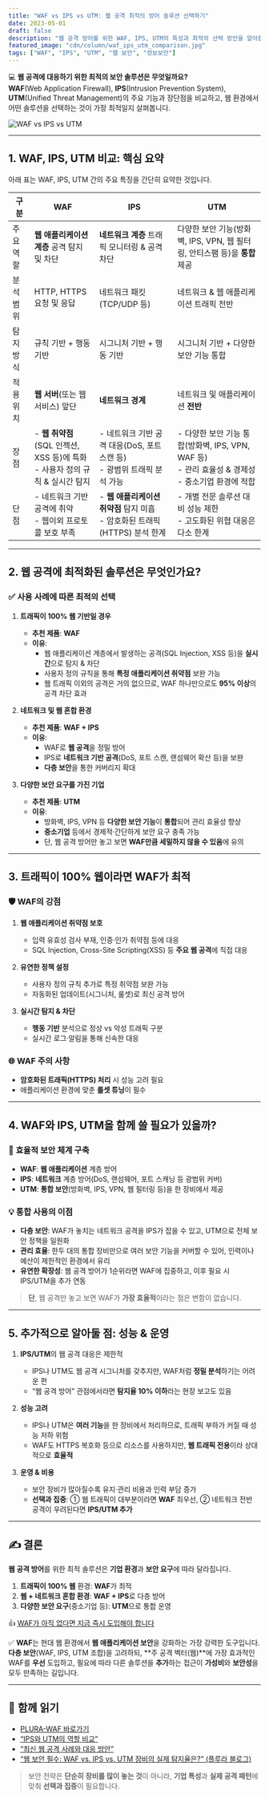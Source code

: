 ```yaml
---
title: "WAF vs IPS vs UTM: 웹 공격 최적의 방어 솔루션 선택하기"
date: 2023-05-01
draft: false
description: "웹 공격 방어를 위한 WAF, IPS, UTM의 특성과 최적의 선택 방안을 알아봅니다."
featured_image: "cdn/column/waf_ips_utm_comparison.jpg"
tags: ["WAF", "IPS", "UTM", "웹 보안", "정보보안"]
---
```


💻 **웹 공격에 대응하기 위한 최적의 보안 솔루션은 무엇일까요?**  
**WAF**(Web Application Firewall), **IPS**(Intrusion Prevention System), **UTM**(Unified Threat Management)의 주요 기능과 장단점을 비교하고, 웹 환경에서 어떤 솔루션을 선택하는 것이 가장 최적일지 살펴봅니다.

<!--more-->

![WAF vs IPS vs UTM](https://blog.plura.io/cdn/column/waf_ips_utm_comparison.jpg)

---

## 1. **WAF, IPS, UTM 비교: 핵심 요약**

아래 표는 WAF, IPS, UTM 간의 주요 특징을 간단히 요약한 것입니다. 

| **구분**          | **WAF**                                                   | **IPS**                                                     | **UTM**                                                                                                 |
|-------------------|-----------------------------------------------------------|-------------------------------------------------------------|---------------------------------------------------------------------------------------------------------|
| 주요 역할     | **웹 애플리케이션 계층** 공격 탐지 및 차단                | **네트워크 계층** 트래픽 모니터링 & 공격 차단                | 다양한 보안 기능(방화벽, IPS, VPN, 웹 필터링, 안티스팸 등)을 **통합** 제공                             |
| 분석 범위     | HTTP, HTTPS 요청 및 응답                                 | 네트워크 패킷 (TCP/UDP 등)                                   | 네트워크 & 웹 애플리케이션 트래픽 전반                                                                   |
| 탐지 방식     | 규칙 기반 + 행동 기반                                     | 시그니처 기반 + 행동 기반                                   | 시그니처 기반 + 다양한 보안 기능 통합                                                                    |
| 적용 위치     | **웹 서버**(또는 웹 서비스) 앞단                          | **네트워크 경계**                                           | 네트워크 및 애플리케이션 **전반**                                                                        |
| 장점          | - **웹 취약점**(SQL 인젝션, XSS 등)에 특화  <br> - 사용자 정의 규칙 & 실시간 탐지  | - 네트워크 기반 공격 대응(DoS, 포트 스캔 등)  <br> - 광범위 트래픽 분석 가능  | - 다양한 보안 기능 통합(방화벽, IPS, VPN, WAF 등)  <br> - 관리 효율성 & 경제성  <br> - 중소기업 환경에 적합 |
| 단점          | - 네트워크 기반 공격에 취약  <br> - 웹이외 프로토콜 보호 부족  | - **웹 애플리케이션 취약점** 탐지 미흡  <br> - 암호화된 트래픽(HTTPS) 분석 한계  | - 개별 전문 솔루션 대비 성능 제한  <br> - 고도화된 위협 대응은 다소 한계                                         |

---

## 2. **웹 공격에 최적화된 솔루션은 무엇인가요?**

### ✅ **사용 사례에 따른 최적의 선택**

1. **트래픽이 100% 웹 기반일 경우**  
   - **추천 제품**: **WAF**  
   - **이유**:  
     - 웹 애플리케이션 계층에서 발생하는 공격(SQL Injection, XSS 등)을 **실시간**으로 탐지 & 차단  
     - 사용자 정의 규칙을 통해 **특정 애플리케이션 취약점** 보완 가능  
     - 웹 트래픽 이외의 공격은 거의 없으므로, WAF 하나만으로도 **95% 이상**의 공격 차단 효과

2. **네트워크 및 웹 혼합 환경**  
   - **추천 제품**: **WAF + IPS**  
   - **이유**:  
     - WAF로 **웹 공격**을 정밀 방어  
     - IPS로 **네트워크 기반 공격**(DoS, 포트 스캔, 랜섬웨어 확산 등)을 보완  
     - **다층 보안**을 통한 커버리지 확대

3. **다양한 보안 요구를 가진 기업**  
   - **추천 제품**: **UTM**  
   - **이유**:  
     - 방화벽, IPS, VPN 등 **다양한 보안 기능**이 **통합**되어 관리 효율성 향상  
     - **중소기업** 등에서 경제적·간단하게 보안 요구 충족 가능  
     - 단, 웹 공격 방어만 놓고 보면 **WAF만큼 세밀하지 않을 수 있음**에 유의

---

## 3. **트래픽이 100% 웹이라면 WAF가 최적**

### 🛡️ **WAF의 강점**

1. **웹 애플리케이션 취약점 보호**  
   - 입력 유효성 검사 부재, 인증·인가 취약점 등에 대응  
   - SQL Injection, Cross-Site Scripting(XSS) 등 **주요 웹 공격**에 직접 대응

2. **유연한 정책 설정**  
   - 사용자 정의 규칙 추가로 특정 취약점 보완 가능  
   - 자동화된 업데이트(시그니처, 룰셋)로 최신 공격 방어

3. **실시간 탐지 & 차단**  
   - **행동 기반** 분석으로 정상 vs 악성 트래픽 구분  
   - 실시간 로그·알림을 통해 신속한 대응

### 🌐 **WAF 주의 사항**
- **암호화된 트래픽(HTTPS) 처리** 시 성능 고려 필요  
- 애플리케이션 환경에 맞춘 **룰셋 튜닝**이 필수

---

## 4. **WAF와 IPS, UTM을 함께 쓸 필요가 있을까?**

### 🔗 **효율적 보안 체계 구축**

- **WAF**: **웹 애플리케이션** 계층 방어
- **IPS**: **네트워크** 계층 방어(DoS, 랜섬웨어, 포트 스캐닝 등 광범위 커버)
- **UTM**: **통합 보안**(방화벽, IPS, VPN, 웹 필터링 등)을 한 장비에서 제공

### 💡 **통합 사용의 이점**

- **다층 보안**: WAF가 놓치는 네트워크 공격을 IPS가 잡을 수 있고, UTM으로 전체 보안 정책을 일원화  
- **관리 효율**: 한두 대의 통합 장비만으로 여러 보안 기능을 커버할 수 있어, 인력이나 예산이 제한적인 환경에서 유리  
- **유연한 확장성**: 웹 공격 방어가 1순위라면 WAF에 집중하고, 이후 필요 시 IPS/UTM을 추가 연동

> **단**, 웹 공격만 놓고 보면 WAF가 **가장 효율적**이라는 점은 변함이 없습니다.

---

## 5. **추가적으로 알아둘 점: 성능 & 운영**

1. **IPS/UTM**의 웹 공격 대응은 제한적  
   - IPS나 UTM도 웹 공격 시그니처를 갖추지만, WAF처럼 **정밀 분석**하기는 어려운 편  
   - “웹 공격 방어” 관점에서라면 **탐지율 10% 이하**라는 현장 보고도 있음

2. **성능 고려**  
   - IPS나 UTM은 **여러 기능**을 한 장비에서 처리하므로, 트래픽 부하가 커질 때 성능 저하 위험  
   - WAF도 HTTPS 복호화 등으로 리소스를 사용하지만, **웹 트래픽 전용**이라 상대적으로 **효율적**

3. **운영 & 비용**  
   - 보안 장비가 많아질수록 유지·관리 비용과 인력 부담 증가  
   - **선택과 집중**: ① 웹 트래픽이 대부분이라면 **WAF** 최우선, ② 네트워크 전반 공격이 우려된다면 **IPS/UTM 추가** 

---

## ✍️ **결론**

**웹 공격 방어**를 위한 최적 솔루션은 **기업 환경**과 **보안 요구**에 따라 달라집니다.

1. **트래픽이 100% 웹** 환경: **WAF**가 최적  
2. **웹 + 네트워크 혼합 환경**: **WAF + IPS**로 다층 방어  
3. **다양한 보안 요구**(중소기업 등): **UTM**으로 통합 운영

👍 [WAF가 아직 없다면 지금 즉시 도입해야 합니다](https://blog.plura.io/ko/column/web-application-firewall-is-like-a-seatbelt/)

✅ **WAF**는 현대 웹 환경에서 **웹 애플리케이션 보안**을 강화하는 가장 강력한 도구입니다.  
**다층 보안**(WAF, IPS, UTM 조합)을 고려하되, **주 공격 벡터(웹)**에 가장 효과적인 WAF를 **우선** 도입하고, 필요에 따라 다른 솔루션을 **추가**하는 접근이 **가성비**와 **보안성**을 모두 만족하는 길입니다.

---

## 📖 **함께 읽기**

- [PLURA-WAF 바로가기](https://www.plura.io/platform/waf)  
- [“IPS와 UTM의 역할 비교”](https://blog.plura.io/ko/column/waf_ips_utm_comparison/)  
- [“최신 웹 공격 사례와 대응 방안”](https://blog.plura.io/ko/respond/)  
- [“웹 보안 필수: WAF vs. IPS vs. UTM 장비의 실제 탐지율은?” (플루라 블로그)](https://blog.plura.io/)  

> 보안 전략은 **단순히 장비를 많이 놓는 것**이 아니라, **기업 특성**과 **실제 공격 패턴**에 맞춰 **선택과 집중**이 필요합니다.
